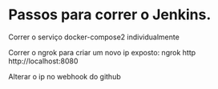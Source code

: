 # Passos para correr o Jenkins.

Correr o serviço docker-compose2 individualmente

Correr o ngrok para criar um novo ip exposto: ngrok http http://localhost:8080

Alterar o ip no webhook do github